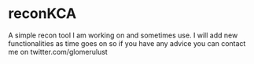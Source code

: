 # reconKCA
A simple recon tool I am working on and sometimes use.
I will add new functionalities as time goes on so if you have any advice you can contact me on twitter.com/glomerulust
